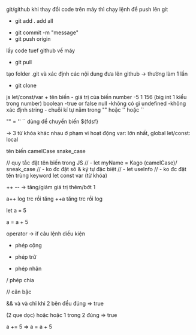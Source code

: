 git/github
khi thay đổi code trên máy thì chạy lệnh để push lên git

- git add . add all
<!-- - git init -->
- git commit -m "message"
- git push origin

lấy code tuef github về máy

- git pull

tạo folder .git và xác định các nội dung đưa lên github -> thường làm 1 lần

- git clone

js
let/const/var + tên biến - giá trị của biến
number -5 1 156 (big int 1 kiểu trong number)
boolean -true or false
null -không có gì
undefined -không xác định
string - chuỗi kí tự nằm trong "" hoặc '' hoặc ``

"" = ''
`` dùng để chuyển biến ${fdsf}

<!-- let name = "cà"
let date = new Date()
let user_dob = 2004
let age = date.getFullYear() - user_dob

console.log(`Tôi tên là ${name} và tôi ${age}`); -->

<!-- object
array -->

-> 3 từ khóa khác nhau ở phạm vi hoạt động
var: lớn nhất, global
let/const: local

<!-- {
//pham vi
// bien cuc bo (local, bien pham vi)
}

console: tab trên trình duyệt
log: ghi ra giá trị

{
var a = 5
}

console.log(a) =5 in dc

{
let/const a = 5
}
console.log(a) lỗi, ko in đc ngoài phạm vi

let b = 5
let b = 6

=> lỗi

let b = 5
var b = 6
=> ko lỗi

console.log(b) = 6 lấy giá trị mới nhất

nên dùng let hoặc const (giá trị ko bao giờ thay đổi)-->

tên biến
camelCase
snake_case

// quy tắc đặt tên biến trong JS
// - let myName = Kago (camelCase)/ sneak_case
// - ko đc đặt sô & ký tự đặc biệt
// - let useInfo
// - ko đc đặt tên trùng keyword let const var (từ khóa)

++ -- -> tăng/giảm giá trị thêm/bớt 1

a++ log trc rồi tăng
++a tăng trc rồi log

let a = 5

a = a + 5

operator -> if câu lệnh diều kiện

- phép cộng

* phép trừ

- phép nhân

/ phép chia

<!-- ** dấu mũ -->

// căn bậc

&& và và chỉ khi 2 bên đều đúng => true

(2 que dọc) hoặc hoặc 1 trong 2 đúng => true

a += 5 => a = a + 5
